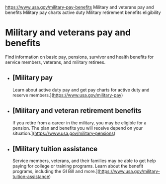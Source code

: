 

https://www.usa.gov/military-pay-benefits
Military and veterans pay and benefits
Military pay charts active duty
Military retirement benefits eligibility

Military and veterans pay and benefits
======================================

Find information on basic pay, pensions, survivor and health benefits for service members, veterans, and military retirees.

* [Military pay
  ------------

  Learn about active duty pay and get pay charts for active duty and reserve members.](https://www.usa.gov/military-pay)
* [Military and veteran retirement benefits
  ----------------------------------------

  If you retire from a career in the military, you may be eligible for a pension. The plan and benefits you will receive depend on your situation.](https://www.usa.gov/military-pensions)
* [Military tuition assistance
  ---------------------------

  Service members, veterans, and their families may be able to get help paying for college or training programs. Learn about the benefit programs, including the GI Bill and more.](https://www.usa.gov/military-tuition-assistance)
